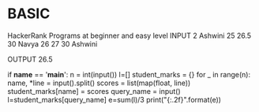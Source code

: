 # BASIC
HackerRank Programs at beginner and easy level
INPUT
2
Ashwini 25 26.5 30
Navya 26 27 30
Ashwini

OUTPUT
26.5

if __name__ == '__main__':
    n = int(input())
    l=[]
    student_marks = {}
    for _ in range(n):
        name, *line = input().split()
        scores = list(map(float, line))
        student_marks[name] = scores 
    query_name = input()
    l=student_marks[query_name]
    e=sum(l)/3
    print("{:.2f}".format(e))
